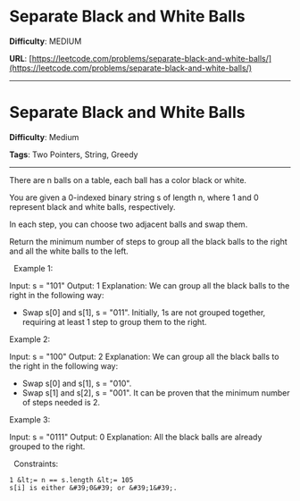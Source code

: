 # Separate Black and White Balls

**Difficulty**: MEDIUM

**URL**: [https://leetcode.com/problems/separate-black-and-white-balls/](https://leetcode.com/problems/separate-black-and-white-balls/)

---

# Separate Black and White Balls

**Difficulty**: Medium

**Tags**: Two Pointers, String, Greedy

---

There are n balls on a table, each ball has a color black or white.

You are given a 0-indexed binary string s of length n, where 1 and 0 represent black and white balls, respectively.

In each step, you can choose two adjacent balls and swap them.

Return the minimum number of steps to group all the black balls to the right and all the white balls to the left.

&nbsp;
Example 1:


Input: s = &quot;101&quot;
Output: 1
Explanation: We can group all the black balls to the right in the following way:
- Swap s[0] and s[1], s = &quot;011&quot;.
Initially, 1s are not grouped together, requiring at least 1 step to group them to the right.

Example 2:


Input: s = &quot;100&quot;
Output: 2
Explanation: We can group all the black balls to the right in the following way:
- Swap s[0] and s[1], s = &quot;010&quot;.
- Swap s[1] and s[2], s = &quot;001&quot;.
It can be proven that the minimum number of steps needed is 2.


Example 3:


Input: s = &quot;0111&quot;
Output: 0
Explanation: All the black balls are already grouped to the right.


&nbsp;
Constraints:


	1 &lt;= n == s.length &lt;= 105
	s[i] is either &#39;0&#39; or &#39;1&#39;.



